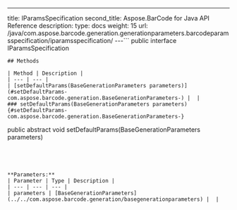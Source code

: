 ---
title: IParamsSpecification
second_title: Aspose.BarCode for Java API Reference
description: 
type: docs
weight: 15
url: /java/com.aspose.barcode.generation.generationparameters.barcodeparamsspecification/iparamsspecification/
---```
public interface IParamsSpecification
```
## Methods

| Method | Description |
| --- | --- |
| [setDefaultParams(BaseGenerationParameters parameters)](#setDefaultParams-com.aspose.barcode.generation.BaseGenerationParameters-) |  |
### setDefaultParams(BaseGenerationParameters parameters) {#setDefaultParams-com.aspose.barcode.generation.BaseGenerationParameters-}
```
public abstract void setDefaultParams(BaseGenerationParameters parameters)
```




**Parameters:**
| Parameter | Type | Description |
| --- | --- | --- |
| parameters | [BaseGenerationParameters](../../com.aspose.barcode.generation/basegenerationparameters) |  |

